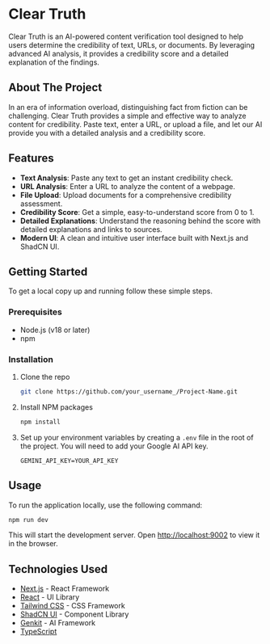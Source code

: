 # Clear Truth

Clear Truth is an AI-powered content verification tool designed to help users determine the credibility of text, URLs, or documents. By leveraging advanced AI analysis, it provides a credibility score and a detailed explanation of the findings.

## About The Project

In an era of information overload, distinguishing fact from fiction can be challenging. Clear Truth provides a simple and effective way to analyze content for credibility. Paste text, enter a URL, or upload a file, and let our AI provide you with a detailed analysis and a credibility score.

## Features

-   **Text Analysis**: Paste any text to get an instant credibility check.
-   **URL Analysis**: Enter a URL to analyze the content of a webpage.
-   **File Upload**: Upload documents for a comprehensive credibility assessment.
-   **Credibility Score**: Get a simple, easy-to-understand score from 0 to 1.
-   **Detailed Explanations**: Understand the reasoning behind the score with detailed explanations and links to sources.
-   **Modern UI**: A clean and intuitive user interface built with Next.js and ShadCN UI.

## Getting Started

To get a local copy up and running follow these simple steps.

### Prerequisites

-   Node.js (v18 or later)
-   npm

### Installation

1.  Clone the repo
    ```sh
    git clone https://github.com/your_username_/Project-Name.git
    ```
2.  Install NPM packages
    ```sh
    npm install
    ```
3.  Set up your environment variables by creating a `.env` file in the root of the project. You will need to add your Google AI API key.
    ```
    GEMINI_API_KEY=YOUR_API_KEY
    ```

## Usage

To run the application locally, use the following command:

```bash
npm run dev
```

This will start the development server. Open [http://localhost:9002](http://localhost:9002) to view it in the browser.

## Technologies Used

*   [Next.js](https://nextjs.org/) - React Framework
*   [React](https://reactjs.org/) - UI Library
*   [Tailwind CSS](https://tailwindcss.com/) - CSS Framework
*   [ShadCN UI](https://ui.shadcn.com/) - Component Library
*   [Genkit](https://firebase.google.com/docs/genkit) - AI Framework
*   [TypeScript](https://www.typescriptlang.org/)
